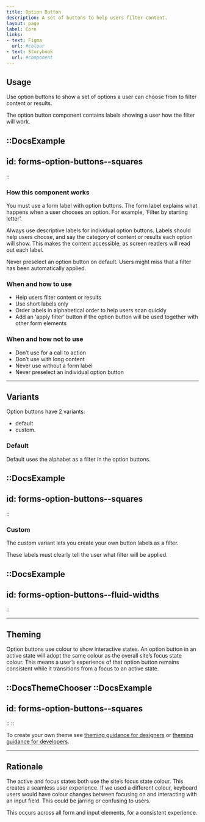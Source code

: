 ```yaml
---
title: Option Button
description: A set of buttons to help users filter content.
layout: page
label: Core
links:
- text: Figma
  url: #colour
- text: Storybook
  url: #component
---
```


## Usage

Use option buttons to show a set of options a user can choose from to filter content or results.

The option button component contains labels showing a user how the filter will work.

::DocsExample
---
id: forms-option-buttons--squares
---
::

### How this component works

You must use a form label with option buttons. The form label explains what happens when a user chooses an option. For example, ‘Filter by starting letter’.

Always use descriptive labels for individual option buttons. Labels should help users choose, and say the category of content or results each option will show. This makes the content accessible, as screen readers will read out each label.

Never preselect an option button on default. Users might miss that a filter has been automatically applied.

### When and how to use

- Help users filter content or results
- Use short labels only
- Order labels in alphabetical order to help users scan quickly
- Add an ‘apply filter’ button if the option button will be used together with other form elements

### When and how not to use

- Don’t use for a call to action
- Don’t use with long content
- Never use without a form label
- Never preselect an individual option button

---

## Variants

Option buttons have 2 variants:

- default
- custom.

### Default

Default uses the alphabet as a filter in the option buttons.

::DocsExample
---
id: forms-option-buttons--squares
---
::

### Custom

The custom variant lets you create your own button labels as a filter.

These labels must clearly tell the user what filter will be applied.

::DocsExample
---
id: forms-option-buttons--fluid-widths
---
::

---

## Theming

Option buttons use colour to show interactive states. An option button in an active state will adopt the same colour as the overall site’s focus state colour. This means a user’s experience of that option button remains consistent while it transitions from a focus to an active state. 

::DocsThemeChooser
  ::DocsExample
  ---
  id: forms-option-buttons--squares
  ---
  ::
::

To create your own theme see [theming guidance for designers]() or [theming guidance for developers]().

---

## Rationale

The active and focus states both use the site’s focus state colour. This creates a seamless user experience. If we used a different colour, keyboard users would have colour changes between focusing on and interacting with an input field. This could be jarring or confusing to users.

This occurs across all form and input elements, for a consistent experience. 
